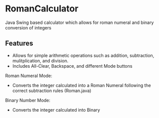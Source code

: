 # RomanCalculator
Java Swing based calculator which allows for roman numeral and binary conversion of integers

## Features
- Allows for simple arithmetic operations such as addition, subtraction, mulitplication, and division. 
- Includes All-Clear, Backspace, and different Mode buttons

Roman Numeral Mode: 
- Converts the integer calculated into a Roman Numeral following the correct subtraction rules (Roman.java)

Binary Number Mode:
- Converts the integer calculated into Binary
